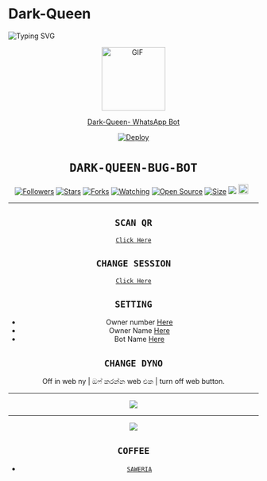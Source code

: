 # Dark-Queen

<img
        src="https://readme-typing-svg.herokuapp.com/?size=30&width=800&lines=Click+On+Deploy+To+Heroku+Button+Install."
            alt="Typing SVG"
        />
    </a>
</p>
<div align="center">
  <p align="center">
  <a href="https://github.com/isuru2003/Dark-Queen.git"><img src="https://media.giphy.com/media/Uhl43Qa5QbhKglX8DX/giphy.gif" alt="GIF" width="128" height="128"/>
</p>Dark-Queen-
WhatsApp Bot

[![Deploy](https://www.herokucdn.com/deploy/button.svg)](https://heroku.com/deploy?template=https://github.com/isuru2003/Dark-Queen)
# ```DARK-QUEEN-BUG-BOT```
<p align="center">
<a href="https://github.com/DarkWinzo/followers"><img title="Followers" src="https://img.shields.io/github/followers/HYPER-MOD?color=red&style=flat-square"></a>
<a href="https://github.com/DarkWinzo/Dark-Queen/stargazers/"><img title="Stars" src="https://img.shields.io/github/stars/HYPER-MOD/bug-bot?color=blue&style=flat-square"></a>
<a href="https://github.com/DarkWinzo/Dark-Queen/network/members"><img title="Forks" src="https://img.shields.io/github/forks/HYPER-MOD/bug-bot?color=red&style=flat-square"></a>
<a href="https://github.com/DarkWinzo/Dark-Queen/watchers"><img title="Watching" src="https://img.shields.io/github/watchers/HYPER-MOD/bug-bot?label=Watchers&color=blue&style=flat-square"></a>
<a href="https://github.com/DarkWinzo/Dark-Queen"><img title="Open Source" src="https://badges.frapsoft.com/os/v2/open-source.svg?v=103"></a>
<a href="https://github.com/DarkWinzo/Dark-Queen/"><img title="Size" src="https://img.shields.io/github/repo-size/zeeoneofc/Alphabot7?style=flat-square&color=green"></a>
<a href="https://hits.seeyoufarm.com"><img src="https://hits.seeyoufarm.com/api/count/incr/badge.svg?url=https%3A%2F%2Fgithub.com%2FHYPER-MOD%2Fbug-bot&count_bg=%2379C83D&title_bg=%23555555&icon=probot.svg&icon_color=%2300FF6D&title=hits&edge_flat=false"/></a>
<a href="https://github.com/DarkWinzo/Dark-Queen/graphs/commit-activity"><img height="20" src="https://img.shields.io/badge/Maintained%3F-yes-green.svg"></a>&nbsp;&nbsp;
</p>
<p align='center'>
    </p>

-------

## `SCAN QR`

[`Click Here`](https://replit.com/@DarkWinzo/Dark-Queen-QR-Code)

## `CHANGE SESSION`

[`Click Here`](https://github.com/DarkWinzo/Dark-Queen/blob/main/session.json#L1)

## `SETTING`

- Owner number [Here](https://github.com/DarkWinzo/Dark-Queen/blob/main/settings.json#L4)
- Owner Name [Here](https://github.com/DarkWinzo/Dark-Queen/blob/main/settings.json#L13)
- Bot Name [Here](https://github.com/DarkWinzo/Dark-Queen/blob/main/settings.json#L14)

## `CHANGE DYNO`

Off in web ny | ඔෆ් කරන්න web එක | turn off web button.

----------

<p align="center">
  <img src="https://i.ibb.co/TPqc8cv/Screenshot-2021-10-14-12-00-45-610-com-android-chrome.jpg" />
</p>

----------

<p align="center">
  <img src="https://i.ibb.co/P18NNM2/20211024-191503.jpg" />
</p>


## ```COFFEE```

- [`SAWERIA`](https://saweria.co/hypermod)
